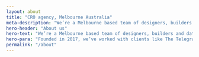 ```yaml
---
layout: about
title: "CRO agency, Melbourne Australia"
meta-description: "We’re a Melbourne based team of designers, builders and data driven optimisers"
hero-header: "About us"
hero-text: "We’re a Melbourne based team of designers, builders and data driven optimisers"
hero-para: "Founded in 2017, we’ve worked with clients like The Telegraph, EE, Kmart to improve their websites and apps to make them easier to use, more intutive and more profitable."
permalink: "/about"
---
```


